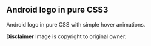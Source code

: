 ## Android logo in pure CSS3

Android logo in pure CSS with simple hover animations.

**Disclaimer**
Image is copyright to original owner.